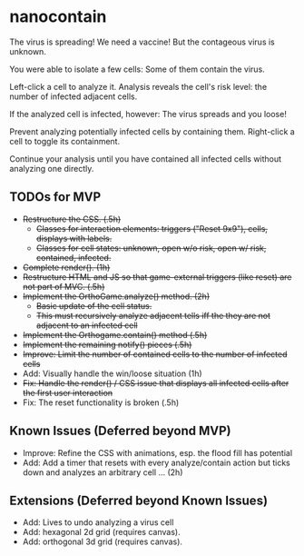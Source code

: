 # nanocontain

The virus is spreading! We need a vaccine!
But the contageous virus is unknown.

You were able to isolate a few cells: Some of them contain the virus.

Left-click a cell to analyze it.
Analysis reveals the cell's risk level: the number of infected adjacent cells.

If the analyzed cell is infected, however: The virus spreads and you loose!

Prevent analyzing potentially infected cells by containing them.
Right-click a cell to toggle its containment.

Continue your analysis until you have contained all infected cells without analyzing one directly.

## TODOs for MVP

- ~~Restructure the CSS. (.5h)~~
    - ~~Classes for interaction elements: triggers ("Reset 9x9"), cells, displays with labels.~~
    - ~~Classes for cell states: unknown, open w/o risk, open w/ risk, contained, infected.~~
- ~~Complete render(). (1h)~~
- ~~Restructure HTML and JS so that game-external triggers (like reset) are not part of MVC. (.5h)~~
- ~~Implement the OrthoGame.analyze() method. (2h)~~
    - ~~Basic update of the cell status.~~
    - ~~This must recursively analyze adjacent tells iff the they are not adjacent to an infected cell~~
- ~~Implement the Orthogame.contain() method (.5h)~~
- ~~Implement the remaining notify() pieces (.5h)~~
- ~~Improve: Limit the number of contained cells to the number of infected cells~~
- Add: Visually handle the win/loose situation (1h)
- ~~Fix: Handle the render() / CSS issue that displays all infected cells after the first user interaction~~
- Fix: The reset functionality is broken (.5h)

## Known Issues (Deferred beyond MVP)

- Improve: Refine the CSS with animations, esp. the flood fill has potential
- Add: Add a timer that resets with every analyze/contain action but ticks down and analyzes an arbitrary cell ... (2h)

## Extensions (Deferred beyond Known Issues)

- Add: Lives to undo analyzing a virus cell
- Add: hexagonal 2d grid (requires canvas).
- Add: orthogonal 3d grid (requires canvas).